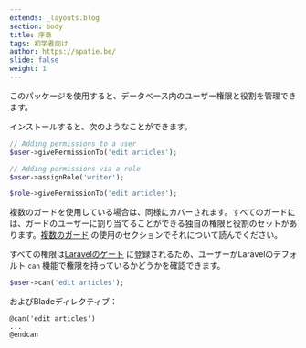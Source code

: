 ```yaml
---
extends: _layouts.blog
section: body
title: 序章
tags: 初学者向け
author: https://spatie.be/
slide: false
weight: 1
---
```


このパッケージを使用すると、データベース内のユーザー権限と役割を管理できます。

インストールすると、次のようなことができます。

```php
// Adding permissions to a user
$user->givePermissionTo('edit articles');

// Adding permissions via a role
$user->assignRole('writer');

$role->givePermissionTo('edit articles');
```

<!-- If you're using multiple guards we've got you covered as well. Every guard will have its own set of permissions and roles that can be assigned to the guard's users. Read about it in the [using multiple guards](./basic-usage/multiple-guards/) section.

Because all permissions will be registered on [Laravel's gate](https://laravel.com/docs/authorization), you can check if a user has a permission with Laravel's default `can` function: -->

複数のガードを使用している場合は、同様にカバーされます。すべてのガードには、ガードのユーザーに割り当てることができる独自の権限と役割のセットがあります。[複数のガード](./basic-usage/multiple-guards/) の使用のセクションでそれについて読んでください。

すべての権限は[Laravelのゲート](https://laravel.com/docs/authorization) に登録されるため、ユーザーがLaravelのデフォルト `can` 機能で権限を持っているかどうかを確認できます。

```php
$user->can('edit articles');
```

およびBladeディレクティブ：

```blade
@can('edit articles')
...
@endcan
```
